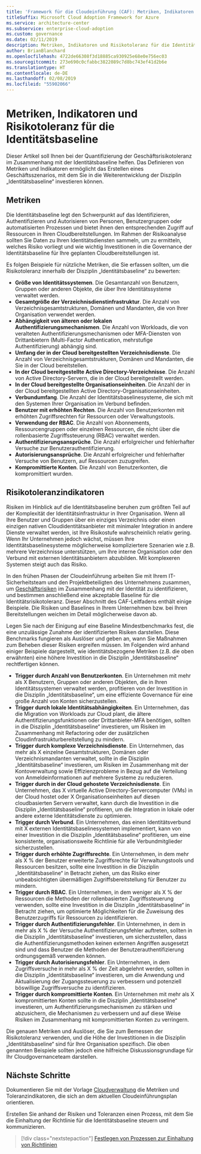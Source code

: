 ```yaml
---
title: 'Framework für die Cloudeinführung (CAF): Metriken, Indikatoren und Risikotoleranz für die Identitätsbaseline'
titleSuffix: Microsoft Cloud Adoption Framework for Azure
ms.service: architecture-center
ms.subservice: enterprise-cloud-adoption
ms.custom: governance
ms.date: 02/11/2019
description: Metriken, Indikatoren und Risikotoleranz für die Identitätsbaseline
author: BrianBlanchard
ms.openlocfilehash: 4722de66308f3d18885ca930925e68e0e756ec03
ms.sourcegitcommit: 273e690c0cfabbc3822089c7d8bc743ef41d2b6e
ms.translationtype: HT
ms.contentlocale: de-DE
ms.lasthandoff: 02/08/2019
ms.locfileid: "55902066"
---
```

# <a name="identity-baseline-metrics-indicators-and-risk-tolerance"></a>Metriken, Indikatoren und Risikotoleranz für die Identitätsbaseline

Dieser Artikel soll Ihnen bei der Quantifizierung der Geschäftsrisikotoleranz im Zusammenhang mit der Identitätsbaseline helfen. Das Definieren von Metriken und Indikatoren ermöglicht das Erstellen eines Geschäftsszenarios, mit dem Sie in die Weiterentwicklung der Disziplin „Identitätsbaseline“ investieren können.

## <a name="metrics"></a>Metriken

Die Identitätsbaseline legt den Schwerpunkt auf das Identifizieren, Authentifizieren und Autorisieren von Personen, Benutzergruppen oder automatisierten Prozessen und bietet ihnen den entsprechenden Zugriff auf Ressourcen in Ihren Cloudbereitstellungen. Im Rahmen der Risikoanalyse sollten Sie Daten zu Ihren Identitätsdiensten sammeln, um zu ermitteln, welches Risiko vorliegt und wie wichtig Investitionen in die Governance der Identitätsbaseline für Ihre geplanten Cloudbereitstellungen ist.

Es folgen Beispiele für nützliche Metriken, die Sie erfassen sollten, um die Risikotoleranz innerhalb der Disziplin „Identitätsbaseline“ zu bewerten:

- **Größe von Identitätssystemen**. Die Gesamtanzahl von Benutzern, Gruppen oder anderen Objekte, die über Ihre Identitätssysteme verwaltet werden.
- **Gesamtgröße der Verzeichnisdienstinfrastruktur**. Die Anzahl von Verzeichnisgesamtstrukturen, Domänen und Mandanten, die von Ihrer Organisation verwendet werden.
- **Abhängigkeit von älteren oder lokalen Authentifizierungsmechanismen**. Die Anzahl von Workloads, die von veralteten Authentifizierungsmechanismen oder MFA-Diensten von Drittanbietern (Multi-Factor Authentication, mehrstufige Authentifizierung) abhängig sind.
- **Umfang der in der Cloud bereitgestellten Verzeichnisdienste**. Die Anzahl von Verzeichnisgesamtstrukturen, Domänen und Mandanten, die Sie in der Cloud bereitstellen.
- **In der Cloud bereitgestellte Active Directory-Verzeichnisse**. Die Anzahl von Active Directory-Servern, die in der Cloud bereitgestellt werden.
- **In der Cloud bereitgestellte Organisationseinheiten**. Die Anzahl der in der Cloud bereitgestellten Active Directory-Organisationseinheiten.
- **Verbundumfang**. Die Anzahl der Identitätsbaselinesysteme, die sich mit den Systemen Ihrer Organisation im Verbund befinden.  
- **Benutzer mit erhöhten Rechten**. Die Anzahl von Benutzerkonten mit erhöhten Zugriffsrechten für Ressourcen oder Verwaltungstools.
- **Verwendung der RBAC**. Die Anzahl von Abonnements, Ressourcengruppen oder einzelnen Ressourcen, die nicht über die rollenbasierte Zugriffssteuerung (RBAC) verwaltet werden.
- **Authentifizierungsansprüche**. Die Anzahl erfolgreicher und fehlerhafter Versuche zur Benutzerauthentifizierung.
- **Autorisierungsansprüche**. Die Anzahl erfolgreicher und fehlerhafter Versuche von Benutzern, auf Ressourcen zuzugreifen.
- **Kompromittierte Konten**. Die Anzahl von Benutzerkonten, die kompromittiert wurden.

## <a name="risk-tolerance-indicators"></a>Risikotoleranzindikatoren

Risiken im Hinblick auf die Identitätsbaseline beruhen zum größten Teil auf der Komplexität der Identitätsinfrastruktur in Ihrer Organisation. Wenn all Ihre Benutzer und Gruppen über ein einziges Verzeichnis oder einen einzigen nativen Cloudidentitätsanbieter mit minimaler Integration in andere Dienste verwaltet werden, ist Ihre Risikostufe wahrscheinlich relativ gering. Wenn Ihr Unternehmen jedoch wächst, müssen Ihre Identitätsbaselinesysteme möglicherweise kompliziertere Szenarien wie z.B. mehrere Verzeichnisse unterstützen, um Ihre interne Organisation oder den Verbund mit externen Identitätsanbietern abzubilden. Mit komplexeren Systemen steigt auch das Risiko.

In den frühen Phasen der Cloudeinführung arbeiten Sie mit Ihrem IT-Sicherheitsteam und den Projektbeteiligten des Unternehmens zusammen, um [Geschäftsrisiken](business-risks.md) im Zusammenhang mit der Identität zu identifizieren, und bestimmen anschließend eine akzeptable Baseline für die Identitätsrisikotoleranz. Dieser Abschnitt des CAF-Leitfadens enthält einige Beispiele. Die Risiken und Baselines in Ihrem Unternehmen bzw. bei Ihren Bereitstellungen weichen im Detail möglicherweise davon ab.

Legen Sie nach der Einigung auf eine Baseline Mindestbenchmarks fest, die eine unzulässige Zunahme der identifizierten Risiken darstellen. Diese Benchmarks fungieren als Auslöser und geben an, wann Sie Maßnahmen zum Beheben dieser Risiken ergreifen müssen. Im Folgenden wird anhand einiger Beispiele dargestellt, wie identitätsbezogene Metriken (z.B. die oben erwähnten) eine höhere Investition in die Disziplin „Identitätsbaseline“ rechtfertigen können.

- **Trigger durch Anzahl von Benutzerkonten**. Ein Unternehmen mit mehr als X Benutzern, Gruppen oder anderen Objekten, die in Ihren Identitätssystemen verwaltet werden, profitieren von der Investition in die Disziplin „Identitätsbaseline“, um eine effiziente Governance für eine große Anzahl von Konten sicherzustellen.
- **Trigger durch lokale Identitätsabhängigkeiten**. Ein Unternehmen, das die Migration von Workloads zur Cloud plant, die ältere Authentifizierungsfunktionen oder Drittanbieter-MFA benötigen, sollten in die Disziplin „Identitätsbaseline“ investieren, um Risiken im Zusammenhang mit Refactoring oder der zusätzlichen Cloudinfrastrukturbereitstellung zu mindern.
- **Trigger durch komplexe Verzeichnisdienste**. Ein Unternehmen, das mehr als X einzelne Gesamtstrukturen, Domänen oder Verzeichnismandanten verwaltet, sollte in die Disziplin „Identitätsbaseline“ investieren, um Risiken im Zusammenhang mit der Kontoverwaltung sowie Effizienzprobleme in Bezug auf die Verteilung von Anmeldeinformationen auf mehrere Systeme zu reduzieren.
- **Trigger durch in der Cloud gehostete Verzeichnisdienste**. Ein Unternehmen, das X virtuelle Active Directory-Servercomputer (VMs) in der Cloud hostet oder X Organisationseinheiten auf diesen cloudbasierten Servern verwaltet, kann durch die Investition in die Disziplin „Identitätsbaseline“ profitieren, um die Integration in lokale oder andere externe Identitätsdienste zu optimieren.
- **Trigger durch Verbund**. Ein Unternehmen, das einen Identitätsverbund mit X externen Identitätsbaselinesystemen implementiert, kann von einer Investition in die Disziplin „Identitätsbaseline“ profitieren, um eine konsistente, organisationsweite Richtlinie für alle Verbundmitglieder sicherzustellen.
- **Trigger durch erhöhte Zugriffsrechte**. Ein Unternehmen, in dem mehr als X % der Benutzer erweiterte Zugriffsrechte für Verwaltungstools und Ressourcen besitzen, sollte eine Investition in die Disziplin „Identitätsbaseline“ in Betracht ziehen, um das Risiko einer unbeabsichtigten übermäßigen Zugriffsbereitstellung für Benutzer zu mindern.
- **Trigger durch RBAC**. Ein Unternehmen, in dem weniger als X % der Ressourcen die Methoden der rollenbasierten Zugriffssteuerung verwenden, sollte eine Investition in die Disziplin „Identitätsbaseline“ in Betracht ziehen, um optimierte Möglichkeiten für die Zuweisung des Benutzerzugriffs für Ressourcen zu identifizieren.
- **Trigger durch Authentifizierungsfehler**. Ein Unternehmen, in dem in mehr als X % der Versuche Authentifizierungsfehler auftreten, sollten in die Disziplin „Identitätsbaseline“ investieren, um sicherzustellen, dass die Authentifizierungsmethoden keinen externen Angriffen ausgesetzt sind und dass Benutzer die Methoden der Benutzerauthentifizierung ordnungsgemäß verwenden können.
- **Trigger durch Autorisierungsfehler**. Ein Unternehmen, in dem Zugriffsversuche in mehr als X % der Zeit abgelehnt werden, sollten in die Disziplin „Identitätsbaseline“ investieren, um die Anwendung und Aktualisierung der Zugangssteuerung zu verbessern und potenziell böswillige Zugriffsversuche zu identifizieren.
- **Trigger durch kompromittierte Konten**. Ein Unternehmen mit mehr als X kompromittierten Konten sollte in die Disziplin „Identitätsbaseline“ investieren, um Authentifizierungsmechanismen zu stärken und abzusichern, die Mechanismen zu verbessern und auf diese Weise Risiken im Zusammenhang mit kompromittierten Konten zu verringern.

Die genauen Metriken und Auslöser, die Sie zum Bemessen der Risikotoleranz verwenden, und die Höhe der Investitionen in die Disziplin „Identitätsbaseline“ sind für Ihre Organisation spezifisch. Die oben genannten Beispiele sollten jedoch eine hilfreiche Diskussionsgrundlage für Ihr Cloudgovernanceteam darstellen.

## <a name="next-steps"></a>Nächste Schritte

Dokumentieren Sie mit der Vorlage [Cloudverwaltung](./template.md) die Metriken und Toleranzindikatoren, die sich an dem aktuellen Cloudeinführungsplan orientieren.

Erstellen Sie anhand der Risiken und Toleranzen einen Prozess, mit dem Sie die Einhaltung der Richtlinie für die Identitätsbaseline steuern und kommunizieren.

> [!div class="nextstepaction"]
> [Festlegen von Prozessen zur Einhaltung von Richtlinien](compliance-processes.md)
